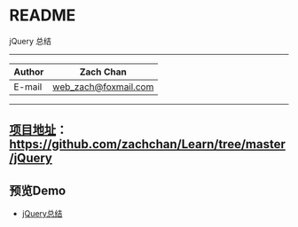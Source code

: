 ﻿README
===========================
jQuery 总结 


****
	
|Author|Zach Chan|
|---|---
|E-mail|web_zach@foxmail.com




****

## [项目地址](https://github.com/zachchan/Learn/tree/master/Cola-UI)：https://github.com/zachchan/Learn/tree/master/jQuery



## 预览Demo
* [jQuery总结](http://htmlpreview.github.com/?https://github.com/zachchan/Learn/blob/master/jQuery/jQuery总结.html)